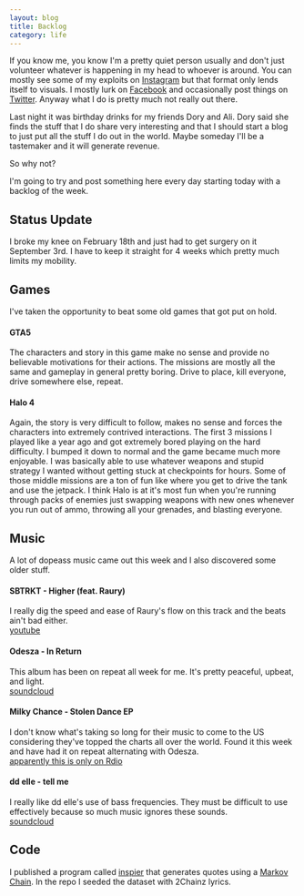 ```yaml
---
layout: blog
title: Backlog
category: life
---
```

If you know me, you know I'm a pretty quiet person usually and don't just volunteer whatever is happening in my head to whoever is around. You can mostly see some of my exploits on [Instagram](http://instagram.com/maxkostow) but that format only lends itself to visuals. I mostly lurk on [Facebook](http://facebook.com/maxkostow) and occasionally post things on [Twitter](http://twitter.com/maxkostow). Anyway what I do is pretty much not really out there.

Last night it was birthday drinks for my friends Dory and Ali. Dory said she finds the stuff that I do share very interesting and that I should start a blog to just put all the stuff I do out in the world. Maybe someday I'll be a tastemaker and it will generate revenue.

So why not?

I'm going to try and post something here every day starting today with a backlog of the week.

## Status Update
I broke my knee on February 18th and just had to get surgery on it September 3rd. I have to keep it straight for 4 weeks which pretty much limits my mobility. 

## Games

I've taken the opportunity to beat some old games that got put on hold.

#### GTA5

The characters and story in this game make no sense and provide no believable motivations for their actions. The missions are mostly all the same and gameplay in general pretty boring. Drive to place, kill everyone, drive somewhere else, repeat.

#### Halo 4

Again, the story is very difficult to follow, makes no sense and forces the characters into extremely contrived interactions. The first 3 missions I played like a year ago and got extremely bored playing on the hard difficulty. I bumped it down to normal and the game became much more enjoyable. I was basically able to use whatever weapons and stupid strategy I wanted without getting stuck at checkpoints for hours. Some of those middle missions are a ton of fun like where you get to drive the tank and use the jetpack. I think Halo is at it's most fun when you're running through packs of enemies just swapping weapons with new ones whenever you run out of ammo, throwing all your grenades, and blasting everyone.

## Music

A lot of dopeass music came out this week and I also discovered some older stuff.

#### SBTRKT - Higher (feat. Raury)

I really dig the speed and ease of Raury's flow on this track and the beats ain't bad either.
<br>[youtube](http://www.youtube.com/watch?v=0LqBw6FNNng)

#### Odesza - In Return

This album has been on repeat all week for me. It's pretty peaceful, upbeat, and light.
<br>[soundcloud](http://soundcloud.com/odesza/sets/in-return)

#### Milky Chance - Stolen Dance EP

I don't know what's taking so long for their music to come to the US considering they've topped the charts all over the world. Found it this week and have had it on repeat alternating with Odesza.
<br>[apparently this is only on Rdio](http://rd.io/x/QVhonyIclLI/)

#### dd elle - tell me

I really like dd elle's use of bass frequencies. They must be difficult to use effectively because so much music ignores these sounds.
<br>[soundcloud](http://soundcloud.com/shhsecretsongs/shh010-dd-elle-tell-me)

## Code

I published a program called [inspier](http://github.com/maxkostow/inspier) that generates quotes using a [Markov Chain](http://en.wikipedia.org/wiki/Markov_chain). In the repo I seeded the dataset with 2Chainz lyrics.
